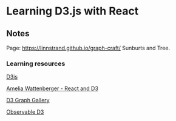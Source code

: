 # Learning D3.js with React

## Notes

Page: https://linnstrand.github.io/graph-craft/ Sunburts and Tree.

### Learning resources

[D3js](https://d3js.org/)

[Amelia Wattenberger - React and D3](https://wattenberger.com/blog/react-and-d3)

[D3 Graph Gallery](https://d3-graph-gallery.com/index.html)

[Observable D3](https://observablehq.com/@d3)
